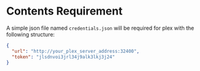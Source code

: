 # Contents Requirement

A simple json file named `credentials.json` will be required for plex with the following structure:
```json
{
  "url": "http://your_plex_server_address:32400",
  "token": "jlsdnvoi3jrl34j9alk3lkj3j24"
}
```